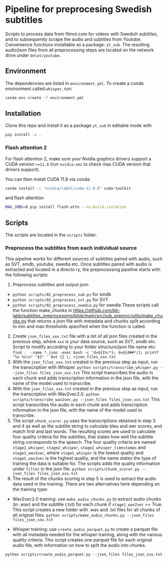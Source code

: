 # Pipeline for preprocesing Swedish subtitles

Scripts to process data from filmot.com for videos with Swedish subtitles, and to subsequently scrape the audio and subtitles from Youtube. Convenience functions installable as a package: `yt_sub`. The resulting audio/json files from all preprocessing steps are located on the network drive under `delat/youtube`. 

## Environment

The dependencies are listed in `environment.yml`. To create a conda environment called `whisper`, run:

```bash
conda env create -f environment.yml
``` 

## Installation

Clone this repo and install it as a package `yt_sub` in editable mode with

```bash
pip install -e .
```

### Flash attention 2

For flash attention 2, make sure your Nvidia graphics drivers support a CUDA version `>=11.8` (run `nvidia-smi` to check max CUDA version that drivers support).

You can then install CUDA 11.8 via conda:

```bash
conda install -c "nvidia/label/cuda-11.8.0" cuda-toolkit
```

and flash attention 

```bash
MAX_JOBS=8 pip install flash-attn --no-build-isolation
```

## Scripts

The scripts are located in the `scripts` folder. 

### Preprocess the subtitles from each individual source
This pipeline works for different sources of subtitles paired with audio, such as SVT, smdb, youtube, swedia etc. 
Once subtitles paired with audio is extracted and located in a directo ry, the preprocessing pipeline starts with the following scripts: 
1. Preprocess subtitles and output json
* `python scripts/02_preprocess_sub.py` for smdb
* `python scripts/02_preprocess_svt.py` for SVT
* `python scripts/02_preprocess_swedia.py` for swedia
These scripts call the function make_chunks in https://github.com/kb-labb/subtitles_preprocessing/blob/main/src/sub_preproc/utils/make_chunks.py that returns a json file with metadata and chunks split according to min and max thresholds specified when the function is called.  
2. Create `json_files_xxx.txt` file with a list of all json files created in the previous step, where `xxx` is your data source, such as SVT, smdb etc. Script to modify according to your folder structure/json file name etc:
`find .  -name *.json -exec bash -c 'd=${1%/*}; d=${d##*/}; printf "%s %s\n" "$1" ' Out {} \; >json_files_xxx.txt` 
3. With the `json_files_xxx.txt` created in the previous step as input, run the transcription with Whisper. 
`python scripts/transcribe_whisper.py --json_files files_json_xxx.txt` 
This script transcribes the audio in each chunk and adds transcription information in the json file, with the name of the model used to transcribe. 
4. With the `json_files_xxx.txt` created in the previous step as input, run the transcription with Wav2vec2.0. 
`python scripts/transcribe_wav2vec.py --json_files files_json_xxx.txt` 
This script transcribes the audio in each chunk and adds transcription information in the json file, with the name of the model used to transcribe. 
5. The script `chunk_scorer.py` uses the transcriptions obtained in step 3 and 4 as well as the subtitle string to calculate bleu and wer scores, and match first and last words. The resulting scores are used to calculate four quality criteria for the subtitles, that states how well the subtitle string corresponds to the speech. The four quality criteria are named `stage1_whisper`, `stage2_whisper`, `stage2_whisper_timestamps` and `stage1_wav2vec`, where `stage1_whisper` is the lowest quality and `stage1_wav2vec` is the highest quality, and the name states the type of training the data is suitable for. The scripts adds the quality information under `filter` in the json file. 
`python scripts/chunk_scorer.py --json_files files_json_xxx.txt` 
6. The result of the chunks scoring in step 5 is used to extract the audio data used in the training. There are two alternatives here depending on the training type:
* Wav2vec2.0 training:
use `make_audio_chunks.py` to extract audio chunks (in .wav) and the subtitle (.txt) for each chunk if `stage1_wav2vec` == True. This script creates a new folder with .wav and .txt files for all chunks of all original files. 
`python scripts/make_audio_chunks.py --json_files files_json_xxx.txt` 

* Whisper training:
use `create_audio_parquet.py` to create a parquet file with all metadata needed for the whisper training, along with the various quality criteria. This script creates one parquet file for each original audio file, with information on how to split the audio into chunks. 

`python scripts/create_audio_parquet.py --json_files files_json_xxx.txt` 

